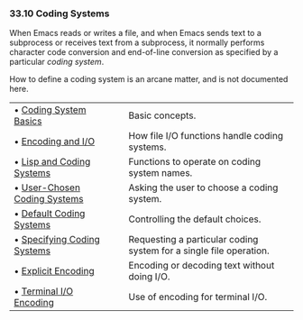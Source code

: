 

### 33.10 Coding Systems

When Emacs reads or writes a file, and when Emacs sends text to a subprocess or receives text from a subprocess, it normally performs character code conversion and end-of-line conversion as specified by a particular *coding system*.

How to define a coding system is an arcane matter, and is not documented here.

|                                                                     |    |                                                                    |
| :------------------------------------------------------------------ | -- | :----------------------------------------------------------------- |
| • [Coding System Basics](Coding-System-Basics.html)                 |    | Basic concepts.                                                    |
| • [Encoding and I/O](Encoding-and-I_002fO.html)                     |    | How file I/O functions handle coding systems.                      |
| • [Lisp and Coding Systems](Lisp-and-Coding-Systems.html)           |    | Functions to operate on coding system names.                       |
| • [User-Chosen Coding Systems](User_002dChosen-Coding-Systems.html) |    | Asking the user to choose a coding system.                         |
| • [Default Coding Systems](Default-Coding-Systems.html)             |    | Controlling the default choices.                                   |
| • [Specifying Coding Systems](Specifying-Coding-Systems.html)       |    | Requesting a particular coding system for a single file operation. |
| • [Explicit Encoding](Explicit-Encoding.html)                       |    | Encoding or decoding text without doing I/O.                       |
| • [Terminal I/O Encoding](Terminal-I_002fO-Encoding.html)           |    | Use of encoding for terminal I/O.                                  |
